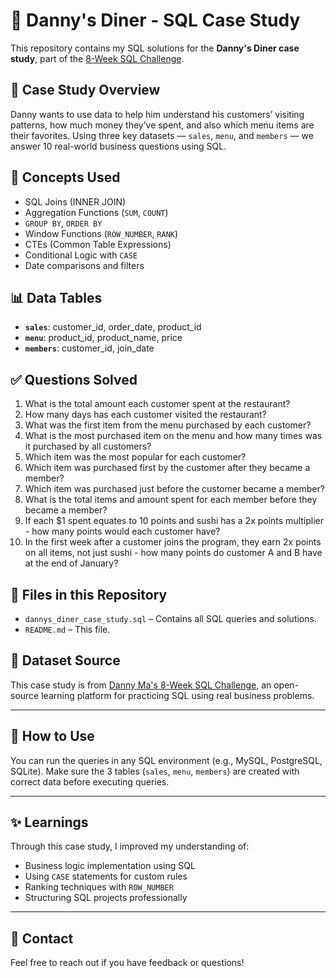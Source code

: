# 🍜 Danny's Diner - SQL Case Study

This repository contains my SQL solutions for the **Danny's Diner case study**, part of the [8-Week SQL Challenge](https://8weeksqlchallenge.com/case-study-1/).

## 📘 Case Study Overview

Danny wants to use data to help him understand his customers’ visiting patterns, how much money they’ve spent, and also which menu items are their favorites. Using three key datasets — `sales`, `menu`, and `members` — we answer 10 real-world business questions using SQL.

## 🧠 Concepts Used

- SQL Joins (INNER JOIN)
- Aggregation Functions (`SUM`, `COUNT`)
- `GROUP BY`, `ORDER BY`
- Window Functions (`ROW_NUMBER`, `RANK`)
- CTEs (Common Table Expressions)
- Conditional Logic with `CASE`
- Date comparisons and filters

## 📊 Data Tables

- **`sales`**: customer_id, order_date, product_id  
- **`menu`**: product_id, product_name, price  
- **`members`**: customer_id, join_date  

## ✅ Questions Solved

1. What is the total amount each customer spent at the restaurant?  
2. How many days has each customer visited the restaurant?  
3. What was the first item from the menu purchased by each customer?  
4. What is the most purchased item on the menu and how many times was it purchased by all customers?  
5. Which item was the most popular for each customer?  
6. Which item was purchased first by the customer after they became a member?  
7. Which item was purchased just before the customer became a member?  
8. What is the total items and amount spent for each member before they became a member?  
9. If each $1 spent equates to 10 points and sushi has a 2x points multiplier - how many points would each customer have?  
10. In the first week after a customer joins the program, they earn 2x points on all items, not just sushi - how many points do customer A and B have at the end of January?

## 📂 Files in this Repository

- `dannys_diner_case_study.sql` – Contains all SQL queries and solutions.
- `README.md` – This file.

## 🧩 Dataset Source

This case study is from [Danny Ma's 8-Week SQL Challenge](https://8weeksqlchallenge.com/), an open-source learning platform for practicing SQL using real business problems.

---

## 🚀 How to Use

You can run the queries in any SQL environment (e.g., MySQL, PostgreSQL, SQLite). Make sure the 3 tables (`sales`, `menu`, `members`) are created with correct data before executing queries.

---

## ✨ Learnings

Through this case study, I improved my understanding of:

- Business logic implementation using SQL
- Using `CASE` statements for custom rules
- Ranking techniques with `ROW_NUMBER`
- Structuring SQL projects professionally

---

## 📧 Contact

Feel free to reach out if you have feedback or questions!


